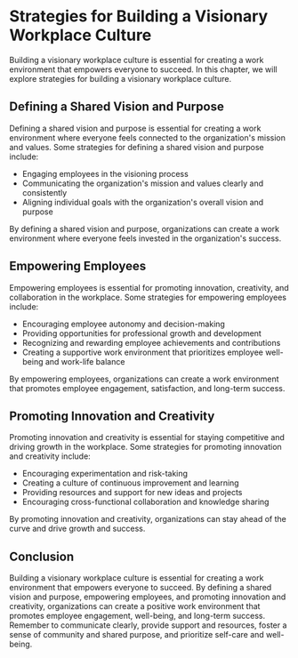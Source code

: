 Strategies for Building a Visionary Workplace Culture
========================================================================================================

Building a visionary workplace culture is essential for creating a work environment that empowers everyone to succeed. In this chapter, we will explore strategies for building a visionary workplace culture.

Defining a Shared Vision and Purpose
------------------------------------

Defining a shared vision and purpose is essential for creating a work environment where everyone feels connected to the organization's mission and values. Some strategies for defining a shared vision and purpose include:

* Engaging employees in the visioning process
* Communicating the organization's mission and values clearly and consistently
* Aligning individual goals with the organization's overall vision and purpose

By defining a shared vision and purpose, organizations can create a work environment where everyone feels invested in the organization's success.

Empowering Employees
--------------------

Empowering employees is essential for promoting innovation, creativity, and collaboration in the workplace. Some strategies for empowering employees include:

* Encouraging employee autonomy and decision-making
* Providing opportunities for professional growth and development
* Recognizing and rewarding employee achievements and contributions
* Creating a supportive work environment that prioritizes employee well-being and work-life balance

By empowering employees, organizations can create a work environment that promotes employee engagement, satisfaction, and long-term success.

Promoting Innovation and Creativity
-----------------------------------

Promoting innovation and creativity is essential for staying competitive and driving growth in the workplace. Some strategies for promoting innovation and creativity include:

* Encouraging experimentation and risk-taking
* Creating a culture of continuous improvement and learning
* Providing resources and support for new ideas and projects
* Encouraging cross-functional collaboration and knowledge sharing

By promoting innovation and creativity, organizations can stay ahead of the curve and drive growth and success.

Conclusion
----------

Building a visionary workplace culture is essential for creating a work environment that empowers everyone to succeed. By defining a shared vision and purpose, empowering employees, and promoting innovation and creativity, organizations can create a positive work environment that promotes employee engagement, well-being, and long-term success. Remember to communicate clearly, provide support and resources, foster a sense of community and shared purpose, and prioritize self-care and well-being.
